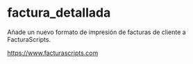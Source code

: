 # factura_detallada
Añade un nuevo formato de impresión de facturas de cliente a FacturaScripts.

https://www.facturascripts.com